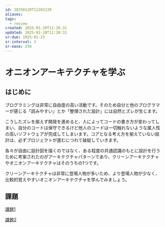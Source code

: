 ```yaml
---
id: 20250120T12283139
aliases: 
tags:
  - review
created: 2025-01-20T12:28:31
updated: 2025-01-20T12:28:31
sr-due: 2025-01-23
sr-interval: 3
sr-ease: 250
---
```

# オニオンアーキテクチャを学ぶ

## はじめに

プログラミングは非常に自由度の高い活動です。そのため自分と他のプログラマーが感じる「読みやすい」とか「整理された設計」には自然とズレが生じます。

こうしたズレを揃えず開発を進めると、人によってコードの書き方が変わってしまい、自分のコードは保守できるけど他人のコードは一切触れないような属人性の高いソフトウェアが完成してしまいます。コアとなる考え方を揃えていない設計は、必ずプロジェクトが進むにつれて破綻していきます。

各々が自由に設計図を描くのではなく、ある程度の共通認識のもとに設計を行うために考案されたのがアーキテクチャパターンであり、クリーンアーキテクチャやオニオンアーキテクチャはそのうちの1つです。

クリーンアーキテクチャは非常に登場人物が多いため、より登場人物が少なく、比較的覚えやすいオニオンアーキテクチャを学んでみましょう。

## 課題

[課題1](https://www.notion.so/1-66b551cc2bc84d46b0c057be63a62337?pvs=21)

[課題2](https://www.notion.so/2-59451472e6d043018bc2518f02426c54?pvs=21)


